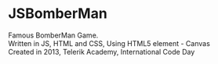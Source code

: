 # JSBomberMan
Famous BomberMan Game.<br />
Written in JS, HTML and CSS, Using HTML5 element - Canvas <br />
Created in 2013, Telerik Academy, International Code Day
